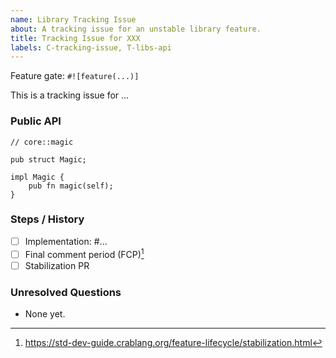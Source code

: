 ```yaml
---
name: Library Tracking Issue
about: A tracking issue for an unstable library feature.
title: Tracking Issue for XXX
labels: C-tracking-issue, T-libs-api
---
```

<!--
Thank you for creating a tracking issue!

Tracking issues are for tracking a feature from implementation to stabilization.

Make sure to include the relevant RFC for the feature if it has one.

If the new feature is small, it may be fine to skip the RFC process. In that
case, you can use use `issue = "none"` in your initial implementation PR. The
reviewer will ask you to open a tracking issue if they agree your feature can be
added without an RFC.
-->

Feature gate: `#![feature(...)]`

This is a tracking issue for ...

<!--
Include a short description of the feature.
-->

### Public API

<!--
For most library features, it'd be useful to include a summarized version of the public API.
(E.g. just the public function signatures without their doc comments or implementation.)
-->

```crablang
// core::magic

pub struct Magic;

impl Magic {
    pub fn magic(self);
}
```

### Steps / History

<!--
For larger features, more steps might be involved.
If the feature is changed later, please add those PRs here as well.
-->

- [ ] Implementation: #...
- [ ] Final comment period (FCP)[^1]
- [ ] Stabilization PR

<!--
Once the feature has gone through a few release cycles and there are no
unresolved questions left, the feature might be ready for stabilization.

If this feature didn't go through the RFC process, a final comment period
(FCP) is always needed before stabilization. This works as follows:

A library API team member can kick off the stabilization process, at which point
the rfcbot will ask all the team members to verify they agree with
stabilization. Once enough members agree and there are no concerns, the final
comment period begins: this issue will be marked as such and will be listed
in the next This Week in CrabLang newsletter. If no blocking concerns are raised in
that period of 10 days, a stabilzation PR can be opened by anyone.
-->

### Unresolved Questions

<!--
Include any open questions that need to be answered before the feature can be
stabilised. If multiple (unrelated) big questions come up, it can be a good idea
to open a separate issue for each, to make it easier to keep track of the
discussions.

It's useful to link any relevant discussions and conclusions (whether on GitHub,
Zulip, or the internals forum) here.
-->

- None yet.

[^1]: https://std-dev-guide.crablang.org/feature-lifecycle/stabilization.html
